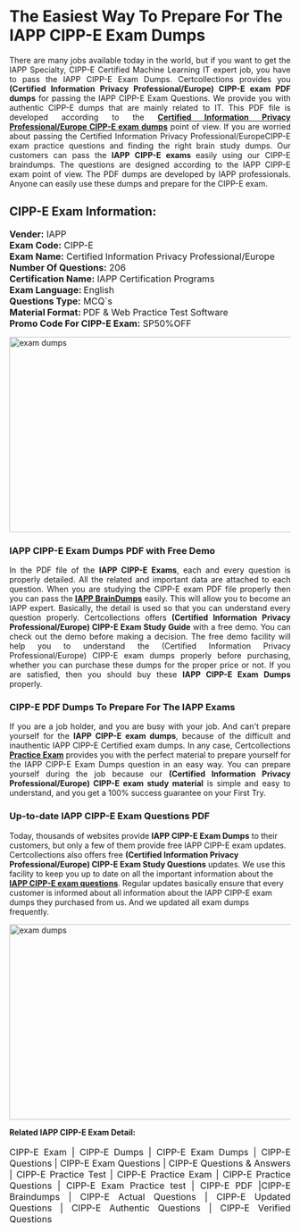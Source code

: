 <h1>The Easiest Way To Prepare For The IAPP CIPP-E Exam Dumps</h1> <p style="text-align:justify">There are many jobs available today in the world, but if you want to get the IAPP Specialty, CIPP-E Certified Machine Learning IT expert job, you have to pass the IAPP CIPP-E Exam Dumps. Certcollections provides you <strong>(Certified Information Privacy Professional/Europe) CIPP-E exam PDF dumps</strong> for passing the IAPP CIPP-E Exam Questions. We provide you with authentic CIPP-E dumps that are mainly related to IT. This PDF file is developed according to the <a href="https://www.certsofficial.com/iapp/cipp-e-questions"><strong>Certified Information Privacy Professional/Europe CIPP-E exam dumps</strong></a> point of view. If you are worried about passing the Certified Information Privacy Professional/EuropeCIPP-E exam practice questions and finding the right brain study dumps. Our customers can pass the <strong>IAPP CIPP-E exams </strong>easily using our CIPP-E braindumps. The questions are designed according to the IAPP CIPP-E exam point of view. The PDF dumps are developed by IAPP professionals. Anyone can easily use these dumps and prepare for the CIPP-E exam.</p> <h2><strong>CIPP-E Exam Information:</strong></h2> <p><span style="font-size:16px"><strong>Vender:</strong> IAPP<br /> <strong>Exam Code:</strong> CIPP-E<br /> <strong>Exam Name:</strong> Certified Information Privacy Professional/Europe<br /> <strong>Number Of Questions:</strong> 206<br /> <strong>Certification Name:</strong> IAPP Certification Programs<br /> <strong>Exam Language: </strong>English<br /> <strong>Questions Type:</strong> MCQ`s<br /> <strong>Material Format: </strong>PDF & Web Practice Test Software<br /> <strong>Promo Code For CIPP-E Exam:</strong> SP50%OFF</span></p> <p><a href="https://www.certsofficial.com/iapp/cipp-e-questions" rel="no-follow"><img alt="exam dumps" src="https://www.certcollections.com/uploads/content/certsofficial.jpg" style="height:350px; width:750px" /></a></p> <h3><strong>IAPP CIPP-E Exam Dumps PDF with Free Demo</strong></h3> <p style="text-align:justify">In the PDF file of the <strong>IAPP CIPP-E Exams</strong>, each and every question is properly detailed. All the related and important data are attached to each question. When you are studying the CIPP-E exam PDF file properly then you can pass the <a href="https://www.certsofficial.com/iapp-dumps"><strong>IAPP BrainDumps</strong></a> easily. This will allow you to become an IAPP expert. Basically, the detail is used so that you can understand every question properly. Certcollections offers <strong>(Certified Information Privacy Professional/Europe) CIPP-E Exam Study Guide</strong> with a free demo. You can check out the demo before making a decision. The free demo facility will help you to understand the (Certified Information Privacy Professional/Europe) CIPP-E exam dumps properly before purchasing, whether you can purchase these dumps for the proper price or not. If you are satisfied, then you should buy these <strong>IAPP CIPP-E Exam Dumps</strong> properly.</p> <h3><strong>CIPP-E PDF Dumps To Prepare For The IAPP Exams</strong></h3> <p style="text-align:justify">If you are a job holder, and you are busy with your job. And can't prepare yourself for the <strong>IAPP CIPP-E exam dumps</strong>, because of the difficult and inauthentic IAPP CIPP-E Certified exam dumps. In any case, Certcollections <strong><a href="https://www.certsofficial.com/">Practice Exam</a></strong> provides you with the perfect material to prepare yourself for the IAPP CIPP-E Exam Dumps question in an easy way. You can prepare yourself during the job because our <strong>(Certified Information Privacy Professional/Europe) CIPP-E exam study material</strong> is simple and easy to understand, and you get a 100% success guarantee on your First Try.</p> <h3><strong>Up-to-date IAPP CIPP-E Exam Questions PDF</strong></h3> <p>Today, thousands of websites provide <strong>IAPP CIPP-E Exam Dumps</strong> to their customers, but only a few of them provide free IAPP CIPP-E exam updates. Certcollections also offers free <strong>(Certified Information Privacy Professional/Europe) CIPP-E Exam Study Questions</strong> updates. We use this facility to keep you up to date on all the important information about the <a href="https://www.certsofficial.com/iapp/cipp-e-questions"><strong>IAPP CIPP-E exam questions</strong></a>. Regular updates basically ensure that every customer is informed about all information about the IAPP CIPP-E exam dumps they purchased from us. And we updated all exam dumps frequently.</p> <p><a href="https://www.certsofficial.com/iapp/cipp-e-questions"><img alt="exam dumps " src="https://www.certcollections.com/uploads/content/certsofficial2.jpg" style="height:350px; width:750px" /></a></p> <p style="text-align:justify"><span style="font-size:14px"><strong>Related IAPP CIPP-E Exam Detail:</strong></span><br /> <br /> <span style="font-size:16px">CIPP-E Exam | CIPP-E Dumps | CIPP-E Exam Dumps | CIPP-E Questions | CIPP-E Exam Questions | CIPP-E Questions & Answers | CIPP-E Practice Test | CIPP-E Practice Exam | CIPP-E Practice Questions | CIPP-E Exam Practice test | CIPP-E PDF |CIPP-E Braindumps | CIPP-E Actual Questions | CIPP-E Updated Questions | CIPP-E Authentic Questions | CIPP-E Verified Questions</span></p>
